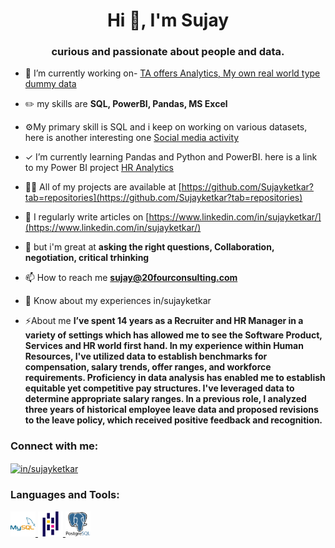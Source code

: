 <h1 align="center">Hi 👋, I'm Sujay</h1>
<h3 align="center">curious and passionate about people and data.</h3>

- 🔭 I’m currently working on- [TA offers Analytics, My own real world type dummy data](https://github.com/Sujayketkar/TA_Offers_Analytics)

- ✏️ my skills are **SQL, PowerBI, Pandas, MS Excel**

- ⚙️My primary skill is SQL and i keep on working on various datasets, here is another interesting one [Social media activity](https://github.com/Sujayketkar/Employee-Social-Media-Activity-Dataset)

- ✓ I’m currently learning Pandas and Python and PowerBI. here is a link to my Power BI project [HR Analytics](https://github.com/Sujayketkar/HR-Analytics-Dashboard_PowerBI/blob/main/HR_Analytics_dashboard.pdf)

- 👨‍💻 All of my projects are available at [https://github.com/Sujayketkar?tab=repositories](https://github.com/Sujayketkar?tab=repositories)

- 📝 I regularly write articles on [https://www.linkedin.com/in/sujayketkar/](https://www.linkedin.com/in/sujayketkar/)

- 💬 but i'm great at **asking the right questions, Collaboration, negotiation, critical trhinking**

- 📫 How to reach me **sujay@20fourconsulting.com**

- 📄 Know about my experiences in/sujayketkar


- ⚡About me **I’ve spent 14 years as a Recruiter and HR Manager in a variety of settings which has allowed me to see the Software Product, Services and HR world first hand. In my experience within Human Resources, I've utilized data to establish benchmarks for compensation, salary trends, offer ranges, and workforce requirements. Proficiency in data analysis has enabled me to establish equitable yet competitive pay structures. I've leveraged data to determine appropriate salary ranges. In a previous role, I analyzed three years of historical employee leave data and proposed revisions to the leave policy, which received positive feedback and recognition.**

<h3 align="left">Connect with me:</h3>
<p align="left">
<a href="https://linkedin.com/in/in/sujayketkar" target="blank"><img align="center" src="https://raw.githubusercontent.com/rahuldkjain/github-profile-readme-generator/master/src/images/icons/Social/linked-in-alt.svg" alt="in/sujayketkar" height="30" width="40" /></a>
</p>

<h3 align="left">Languages and Tools:</h3>
<p align="left"> <a href="https://www.mysql.com/" target="_blank" rel="noreferrer"> <img src="https://raw.githubusercontent.com/devicons/devicon/master/icons/mysql/mysql-original-wordmark.svg" alt="mysql" width="40" height="40"/> </a> <a href="https://pandas.pydata.org/" target="_blank" rel="noreferrer"> <img src="https://raw.githubusercontent.com/devicons/devicon/2ae2a900d2f041da66e950e4d48052658d850630/icons/pandas/pandas-original.svg" alt="pandas" width="40" height="40"/> </a> <a href="https://www.postgresql.org" target="_blank" rel="noreferrer"> <img src="https://raw.githubusercontent.com/devicons/devicon/master/icons/postgresql/postgresql-original-wordmark.svg" alt="postgresql" width="40" height="40"/> </a> <a href="https://www.python.org" target="_blank" rel="noreferrer"> <img src="https://raw.githubusercont
